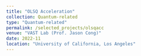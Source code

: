 ```yaml
---
title: "OLSQ Acceleration"
collection: Quantum-related
type: "Quantum-related"
permalink: /selected_projects/olsqacc
venue: "VAST Lab (Prof. Jason Cong)"
date: 2022-11
location: "University of California, Los Angeles"
---
```


<!-- [More information here]() -->
